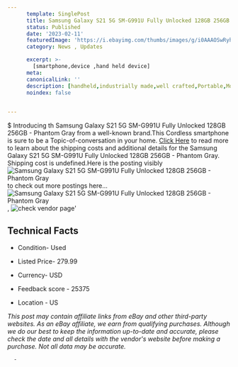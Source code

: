 ```yaml
---
      template: SinglePost
      title: Samsung Galaxy S21 5G SM-G991U Fully Unlocked 128GB 256GB - Phantom Gray
      status: Published
      date: '2023-02-11'
      featuredImage: 'https://i.ebayimg.com/thumbs/images/g/i0AAAOSwRyhjvzWy/s-l225.jpg'
      category: News , Updates

      excerpt: >-
        [smartphone,device ,hand held device]
      meta:
      canonicalLink: ''
      description: [handheld,industrially made,well crafted,Portable,Mobile,Compact,Convenient,Lightweight,Maneuverable,Man-portable,Miniature,Carriable,Hand-held,Light,Holdable,Transportable,Mobile device,Pocket-sized,On-the-go,Wireless,Cordless,Compact size,Convenient size, smartphone,device ,hand held device]
      noindex: false
      

---
```

$
      Introducing th Samsung Galaxy S21 5G SM-G991U Fully Unlocked 128GB 256GB - Phantom Gray from a well-known brand.This Cordless smartphone is sure to be a Topic-of-conversation in your home. [Click Here](https://www.ebay.com/itm/175569636754?hash=item28e0c40d92%3Ag%3Ai0AAAOSwRyhjvzWy&mkevt=1&mkcid=1&mkrid=711-53200-19255-0&campid=%253CePNCampaignId%253E&customid=%253CreferenceId%253E&toolid=10049) to read more to learn about the shipping costs and additional details for the Samsung Galaxy S21 5G SM-G991U Fully Unlocked 128GB 256GB - Phantom Gray. Shipping cost is undefined.Here is the posting visibly ![Samsung Galaxy S21 5G SM-G991U Fully Unlocked 128GB 256GB - Phantom Gray](https://i.ebayimg.com/thumbs/images/g/i0AAAOSwRyhjvzWy/s-l225.jpg) to check out more postings here... ![Samsung Galaxy S21 5G SM-G991U Fully Unlocked 128GB 256GB - Phantom Gray](https://i.ebayimg.com/images/g/i0AAAOSwRyhjvzWy/s-l1200.jpg), ![check vendor page](https://origin-galleryplus.ebayimg.com/ws/web/175569636754_2_0_1/225x225.jpg,https://origin-galleryplus.ebayimg.com/ws/web/175569636754_3_0_1/225x225.jpg)'

      

 ## Technical Facts 



     
      

 - Condition- Used 


      

 - Listed Price- 279.99 


      

 - Currency- USD 


      

 - Feedback score - 25375 


      

 - Location - US 


      
      

 *_This post may contain affiliate links from eBay and other third-party websites. As an eBay affiliate, we earn from qualifying purchases. Although we do our best to keep the information up-to-date and accurate, please check the date and all details with the vendor's website before making a purchase. Not all data may be accurate._*




      -
